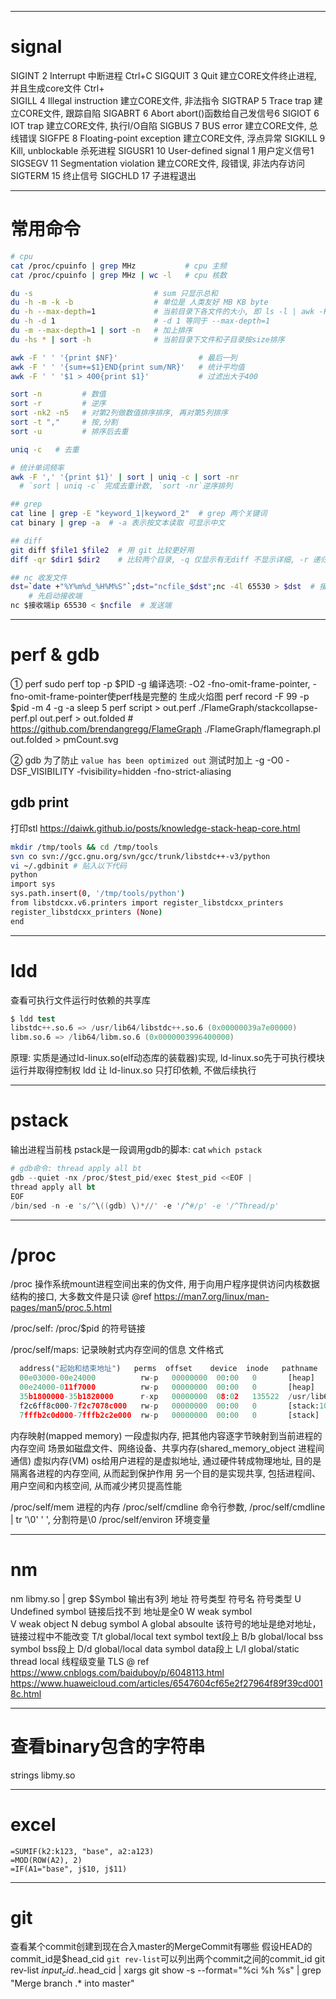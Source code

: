 --------------------------------------------------------------------------------------------------------------
# signal
SIGINT       2     Interrupt                            中断进程 Ctrl+C
SIGQUIT      3     Quit                                 建立CORE文件终止进程, 并且生成core文件 Ctrl+\
SIGILL       4     Illegal instruction                  建立CORE文件, 非法指令
SIGTRAP      5     Trace trap                           建立CORE文件, 跟踪自陷
SIGABRT      6     Abort                                abort()函数给自己发信号6
SIGIOT       6     IOT trap                             建立CORE文件, 执行I/O自陷
SIGBUS       7     BUS error                            建立CORE文件, 总线错误
SIGFPE       8     Floating-point exception             建立CORE文件, 浮点异常
SIGKILL      9     Kill, unblockable                    杀死进程
SIGUSR1      10    User-defined signal 1                用户定义信号1
SIGSEGV      11    Segmentation violation               建立CORE文件, 段错误, 非法内存访问
SIGTERM      15                                         终止信号
SIGCHLD      17                                         子进程退出


--------------------------------------------------------------------------------------------------------------
# 常用命令
~~~sh
# cpu
cat /proc/cpuinfo | grep MHz           # cpu 主频
cat /proc/cpuinfo | grep MHz | wc -l   # cpu 核数

du -s                           # sum 只显示总和
du -h -m -k -b                  # 单位是 人类友好 MB KB byte
du -h --max-depth=1             # 当前目录下各文件的大小, 即 ls -l | awk -F ' ' '{print $9}' | xargs du -hs
du -h -d 1                      # -d 1 等同于 --max-depth=1
du -m --max-depth=1 | sort -n   # 加上排序
du -hs * | sort -h              # 当前目录下文件和子目录按size排序

awk -F ' ' '{print $NF}'                  # 最后一列
awk -F ' ' '{sum+=$1}END{print sum/NR}'   # 统计平均值
awk -F ' ' '$1 > 400{print $1}'           # 过滤出大于400

sort -n         # 数值
sort -r         # 逆序
sort -nk2 -n5   # 对第2列做数值排序排序, 再对第5列排序
sort -t ","     # 按,分割
sort -u         # 排序后去重

uniq -c   # 去重

# 统计单词频率
awk -F ',' '{print $1}' | sort | uniq -c | sort -nr
  # `sort | uniq -c` 完成去重计数, `sort -nr`逆序排列

## grep
cat line | grep -E "keyword_1|keyword_2"  # grep 两个关键词
cat binary | grep -a  # -a 表示按文本读取 可显示中文

## diff
git diff $file1 $file2  # 用 git 比较更好用
diff -qr $dir1 $dir2    # 比较两个目录, -q 仅显示有无diff 不显示详细, -r 递归子文件

## nc 收发文件
dst=`date +"%Y%m%d_%H%M%S"`;dst="ncfile_$dst";nc -4l 65530 > $dst  # 接收端
    # 先启动接收端
nc $接收端ip 65530 < $ncfile  # 发送端
~~~


--------------------------------------------------------------------------------------------------------------
# perf & gdb

① perf
sudo perf top -p $PID -g
编译选项: -O2 -fno-omit-frame-pointer, -fno-omit-frame-pointer使perf栈是完整的
生成火焰图
  perf record -F 99 -p $pid -m 4 -g -a sleep 5
  perf script > out.perf
  ./FlameGraph/stackcollapse-perf.pl out.perf > out.folded  # https://github.com/brendangregg/FlameGraph
  ./FlameGraph/flamegraph.pl out.folded > pmCount.svg

② gdb
为了防止 `value has been optimized out`
测试时加上 -g -O0 -DSF_VISIBILITY -fvisibility=hidden -fno-strict-aliasing
## gdb print
打印stl
https://daiwk.github.io/posts/knowledge-stack-heap-core.html
~~~sh
mkdir /tmp/tools && cd /tmp/tools
svn co svn://gcc.gnu.org/svn/gcc/trunk/libstdc++-v3/python
vi ~/.gdbinit # 贴入以下代码
python
import sys
sys.path.insert(0, '/tmp/tools/python')
from libstdcxx.v6.printers import register_libstdcxx_printers
register_libstdcxx_printers (None)
end
~~~

--------------------------------------------------------------------------------------------------------------
# ldd
查看可执行文件运行时依赖的共享库
~~~s
$ ldd test
libstdc++.so.6 => /usr/lib64/libstdc++.so.6 (0x00000039a7e00000)
libm.so.6 => /lib64/libm.so.6 (0x0000003996400000)
~~~
原理:
  实质是通过ld-linux.so(elf动态库的装载器)实现, ld-linux.so先于可执行模块运行并取得控制权
  ldd 让 ld-linux.so 只打印依赖, 不做后续执行


--------------------------------------------------------------------------------------------------------------
# pstack
输出进程当前栈
pstack是一段调用gdb的脚本: cat `which pstack`
~~~s
# gdb命令: thread apply all bt
gdb --quiet -nx /proc/$test_pid/exec $test_pid <<EOF |
thread apply all bt
EOF
/bin/sed -n -e 's/^\((gdb) \)*//' -e '/^#/p' -e '/^Thread/p'
~~~


--------------------------------------------------------------------------------------------------------------
# /proc
/proc
  操作系统mount进程空间出来的伪文件, 用于向用户程序提供访问内核数据结构的接口, 大多数文件是只读
  @ref https://man7.org/linux/man-pages/man5/proc.5.html

/proc/self: /proc/$pid 的符号链接

/proc/self/maps: 记录映射式内存空间的信息
  文件格式
  ~~~py
    address("起始和结束地址")   perms  offset    device  inode   pathname
    00e03000-00e24000          rw-p   00000000  00:00   0       [heap]
    00e24000-011f7000          rw-p   00000000  00:00   0       [heap]
    35b1800000-35b1820000      r-xp   00000000  08:02   135522  /usr/lib64/ld-2.15.so
    f2c6ff8c000-7f2c7078c000   rw-p   00000000  00:00   0       [stack:105]  # tid是105的线程的栈空间
    7fffb2c0d000-7fffb2c2e000  rw-p   00000000  00:00   0       [stack]      # main线程的栈空间
  ~~~
  内存映射(mapped memory)
    一段虚拟内存, 把其他内容逐字节映射到当前进程的内存空间
    场景如磁盘文件、网络设备、共享内存(shared_memory_object 进程间通信)
  虚拟内存(VM)
    os给用户进程的是虚拟地址, 通过硬件转成物理地址, 目的是隔离各进程的内存空间, 从而起到保护作用
    另一个目的是实现共享, 包括进程间、用户空间和内核空间, 从而减少拷贝提高性能

/proc/self/mem          进程的内存
/proc/self/cmdline      命令行参数, /proc/self/cmdline | tr '\0' ' ', 分割符是\0
/proc/self/environ      环境变量

--------------------------------------------------------------------------------------------------------------
# nm
nm libmy.so | grep $Symbol
输出有3列
  地址  符号类型  符号名
符号类型
  U      Undefined symbol              链接后找不到 地址是全0
  W      weak symbol           
  V      weak object
  N      debug symbol
  A      global absoulte               该符号的地址是绝对地址，链接过程中不能改变
  T/t    global/local text symbol      text段上
  B/b    global/local bss  symbol      bss段上
  D/d    global/local data symbol      data段上
  L/l    global/static thread local    线程级变量 TLS
@ ref
  https://www.cnblogs.com/baiduboy/p/6048113.html
  https://www.huaweicloud.com/articles/6547604cf65e2f27964f89f39cd0018c.html

--------------------------------------------------------------------------------------------------------------
# 查看binary包含的字符串
strings libmy.so

--------------------------------------------------------------------------------------------------------------
# excel
~~~
=SUMIF(k2:k123, "base", a2:a123)
=MOD(ROW(A2), 2)
=IF(A1="base", j$10, j$11)
~~~

--------------------------------------------------------------------------------------------------------------
# git
查看某个commit创建到现在合入master的MergeCommit有哪些
假设HEAD的commit_id是$head_cid
`git rev-list`可以列出两个commit之间的commit_id
git rev-list $input_cid..$head_cid | xargs git show -s --format="%ci %h %s" | grep "Merge branch .* into master"
